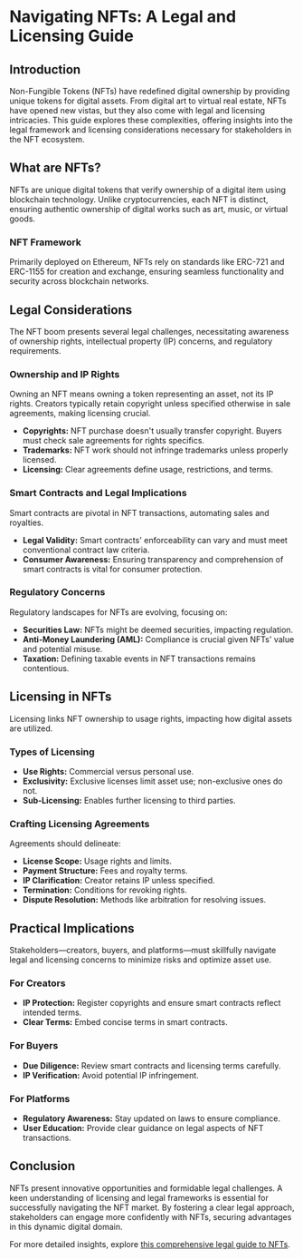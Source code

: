 # Navigating NFTs: A Legal and Licensing Guide

## Introduction

Non-Fungible Tokens (NFTs) have redefined digital ownership by providing unique tokens for digital assets. From digital art to virtual real estate, NFTs have opened new vistas, but they also come with legal and licensing intricacies. This guide explores these complexities, offering insights into the legal framework and licensing considerations necessary for stakeholders in the NFT ecosystem.

## What are NFTs?

NFTs are unique digital tokens that verify ownership of a digital item using blockchain technology. Unlike cryptocurrencies, each NFT is distinct, ensuring authentic ownership of digital works such as art, music, or virtual goods.

### NFT Framework

Primarily deployed on Ethereum, NFTs rely on standards like ERC-721 and ERC-1155 for creation and exchange, ensuring seamless functionality and security across blockchain networks.

## Legal Considerations

The NFT boom presents several legal challenges, necessitating awareness of ownership rights, intellectual property (IP) concerns, and regulatory requirements.

### Ownership and IP Rights

Owning an NFT means owning a token representing an asset, not its IP rights. Creators typically retain copyright unless specified otherwise in sale agreements, making licensing crucial.

- **Copyrights:** NFT purchase doesn't usually transfer copyright. Buyers must check sale agreements for rights specifics.
- **Trademarks:** NFT work should not infringe trademarks unless properly licensed.
- **Licensing:** Clear agreements define usage, restrictions, and terms.

### Smart Contracts and Legal Implications

Smart contracts are pivotal in NFT transactions, automating sales and royalties.

- **Legal Validity:** Smart contracts' enforceability can vary and must meet conventional contract law criteria.
- **Consumer Awareness:** Ensuring transparency and comprehension of smart contracts is vital for consumer protection.

### Regulatory Concerns

Regulatory landscapes for NFTs are evolving, focusing on:

- **Securities Law:** NFTs might be deemed securities, impacting regulation. 
- **Anti-Money Laundering (AML):** Compliance is crucial given NFTs' value and potential misuse.
- **Taxation:** Defining taxable events in NFT transactions remains contentious.

## Licensing in NFTs

Licensing links NFT ownership to usage rights, impacting how digital assets are utilized.

### Types of Licensing

- **Use Rights:** Commercial versus personal use.
- **Exclusivity:** Exclusive licenses limit asset use; non-exclusive ones do not.
- **Sub-Licensing:** Enables further licensing to third parties.

### Crafting Licensing Agreements

Agreements should delineate:

- **License Scope:** Usage rights and limits.
- **Payment Structure:** Fees and royalty terms.
- **IP Clarification:** Creator retains IP unless specified.
- **Termination:** Conditions for revoking rights.
- **Dispute Resolution:** Methods like arbitration for resolving issues.

## Practical Implications

Stakeholders—creators, buyers, and platforms—must skillfully navigate legal and licensing concerns to minimize risks and optimize asset use.

### For Creators

- **IP Protection:** Register copyrights and ensure smart contracts reflect intended terms.
- **Clear Terms:** Embed concise terms in smart contracts.

### For Buyers

- **Due Diligence:** Review smart contracts and licensing terms carefully.
- **IP Verification:** Avoid potential IP infringement.

### For Platforms

- **Regulatory Awareness:** Stay updated on laws to ensure compliance.
- **User Education:** Provide clear guidance on legal aspects of NFT transactions.

## Conclusion

NFTs present innovative opportunities and formidable legal challenges. A keen understanding of licensing and legal frameworks is essential for successfully navigating the NFT market. By fostering a clear legal approach, stakeholders can engage more confidently with NFTs, securing advantages in this dynamic digital domain.

For more detailed insights, explore [this comprehensive legal guide to NFTs](https://www.law_revealed.com/nfts).